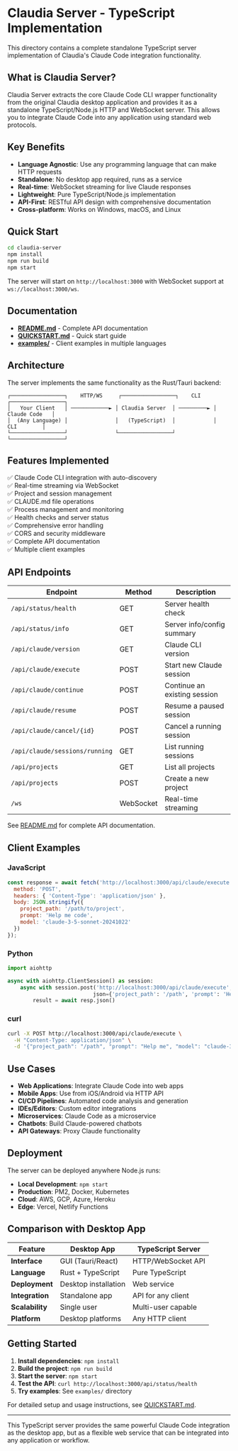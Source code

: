 # Claudia Server - TypeScript Implementation

This directory contains a complete standalone TypeScript server implementation of Claudia's Claude Code integration functionality.

## What is Claudia Server?

Claudia Server extracts the core Claude Code CLI wrapper functionality from the original Claudia desktop application and provides it as a standalone TypeScript/Node.js HTTP and WebSocket server. This allows you to integrate Claude Code into any application using standard web protocols.

## Key Benefits

- **Language Agnostic**: Use any programming language that can make HTTP requests
- **Standalone**: No desktop app required, runs as a service
- **Real-time**: WebSocket streaming for live Claude responses
- **Lightweight**: Pure TypeScript/Node.js implementation
- **API-First**: RESTful API design with comprehensive documentation
- **Cross-platform**: Works on Windows, macOS, and Linux

## Quick Start

```bash
cd claudia-server
npm install
npm run build
npm start
```

The server will start on `http://localhost:3000` with WebSocket support at `ws://localhost:3000/ws`.

## Documentation

- **[README.md](README.md)** - Complete API documentation
- **[QUICKSTART.md](QUICKSTART.md)** - Quick start guide
- **[examples/](examples/)** - Client examples in multiple languages

## Architecture

The server implements the same functionality as the Rust/Tauri backend:

```
┌─────────────────┐    HTTP/WS     ┌─────────────────┐    CLI     ┌─────────────────┐
│   Your Client   │ ────────────► │ Claudia Server  │ ─────────► │   Claude Code   │
│  (Any Language) │               │   (TypeScript)  │            │      CLI        │
└─────────────────┘               └─────────────────┘            └─────────────────┘
```

## Features Implemented

✅ Claude Code CLI integration with auto-discovery  
✅ Real-time streaming via WebSocket  
✅ Project and session management  
✅ CLAUDE.md file operations  
✅ Process management and monitoring  
✅ Health checks and server status  
✅ Comprehensive error handling  
✅ CORS and security middleware  
✅ Complete API documentation  
✅ Multiple client examples  

## API Endpoints

| Endpoint                         | Method    | Description                    |
|----------------------------------|-----------|--------------------------------|
| `/api/status/health`             | GET       | Server health check            |
| `/api/status/info`               | GET       | Server info/config summary     |
| `/api/claude/version`            | GET       | Claude CLI version             |
| `/api/claude/execute`            | POST      | Start new Claude session       |
| `/api/claude/continue`           | POST      | Continue an existing session   |
| `/api/claude/resume`             | POST      | Resume a paused session        |
| `/api/claude/cancel/{id}`        | POST      | Cancel a running session       |
| `/api/claude/sessions/running`   | GET       | List running sessions          |
| `/api/projects`                  | GET       | List all projects              |
| `/api/projects`                  | POST      | Create a new project           |
| `/ws`                            | WebSocket | Real-time streaming            |

See [README.md](README.md) for complete API documentation.

## Client Examples

### JavaScript
```javascript
const response = await fetch('http://localhost:3000/api/claude/execute', {
  method: 'POST',
  headers: { 'Content-Type': 'application/json' },
  body: JSON.stringify({
    project_path: '/path/to/project',
    prompt: 'Help me code',
    model: 'claude-3-5-sonnet-20241022'
  })
});
```

### Python
```python
import aiohttp

async with aiohttp.ClientSession() as session:
    async with session.post('http://localhost:3000/api/claude/execute', 
                           json={'project_path': '/path', 'prompt': 'Help me'}) as resp:
        result = await resp.json()
```

### curl
```bash
curl -X POST http://localhost:3000/api/claude/execute \
  -H "Content-Type: application/json" \
  -d '{"project_path": "/path", "prompt": "Help me", "model": "claude-3-5-sonnet-20241022"}'
```

## Use Cases

- **Web Applications**: Integrate Claude Code into web apps
- **Mobile Apps**: Use from iOS/Android via HTTP API
- **CI/CD Pipelines**: Automated code analysis and generation
- **IDEs/Editors**: Custom editor integrations
- **Microservices**: Claude Code as a microservice
- **Chatbots**: Build Claude-powered chatbots
- **API Gateways**: Proxy Claude functionality

## Deployment

The server can be deployed anywhere Node.js runs:

- **Local Development**: `npm start`
- **Production**: PM2, Docker, Kubernetes
- **Cloud**: AWS, GCP, Azure, Heroku
- **Edge**: Vercel, Netlify Functions

## Comparison with Desktop App

| Feature | Desktop App | TypeScript Server |
|---------|-------------|-------------------|
| **Interface** | GUI (Tauri/React) | HTTP/WebSocket API |
| **Language** | Rust + TypeScript | Pure TypeScript |
| **Deployment** | Desktop installation | Web service |
| **Integration** | Standalone app | API for any client |
| **Scalability** | Single user | Multi-user capable |
| **Platform** | Desktop platforms | Any HTTP client |

## Getting Started

1. **Install dependencies**: `npm install`
2. **Build the project**: `npm run build`
3. **Start the server**: `npm start`
4. **Test the API**: `curl http://localhost:3000/api/status/health`
5. **Try examples**: See `examples/` directory

For detailed setup and usage instructions, see [QUICKSTART.md](QUICKSTART.md).

---

This TypeScript server provides the same powerful Claude Code integration as the desktop app, but as a flexible web service that can be integrated into any application or workflow.